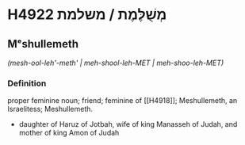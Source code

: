 # H4922 מְשֻׁלֶּמֶת / משלמת

## Mᵉshullemeth

_(mesh-ool-leh'-meth' | meh-shool-leh-MET | meh-shoo-leh-MET)_

### Definition

proper feminine noun; friend; feminine of [[H4918]]; Meshullemeth, an Israelitess; Meshullemeth.

- daughter of Haruz of Jotbah, wife of king Manasseh of Judah, and mother of king Amon of Judah
